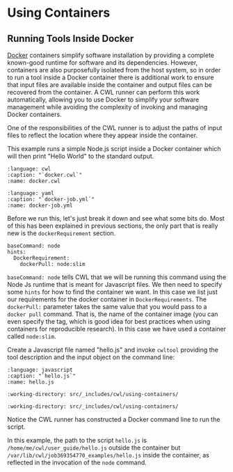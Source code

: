 # Using Containers

## Running Tools Inside Docker

[Docker][docker] containers simplify software installation by providing a
complete known-good runtime for software and its dependencies.  However,
containers are also purposefully isolated from the host system, so in
order to run a tool inside a Docker container there is additional work to
ensure that input files are available inside the container and output
files can be recovered from the container.  A CWL runner can perform this work
automatically, allowing you to use Docker to simplify your software
management while avoiding the complexity of invoking and managing Docker
containers.

One of the responsibilities of the CWL runner is to adjust the paths of
input files to reflect the location where they appear inside the container.

This example runs a simple Node.js script inside a Docker container which will
then print "Hello World" to the standard output.

```{literalinclude} /_includes/cwl/using-containers/docker.cwl
:language: cwl
:caption: "`docker.cwl`"
:name: docker.cwl
```

```{literalinclude} /_includes/cwl/using-containers/docker-job.yml
:language: yaml
:caption: "`docker-job.yml`"
:name: docker-job.yml
```

Before we run this, let's just break it down and see what some bits do.  Most of this
has been explained in previous sections, the only part that is really new is the `dockerRequirement`
section.

```cwl
baseCommand: node
hints:
  DockerRequirement:
    dockerPull: node:slim
```

`baseCommand: node` tells CWL that we will be running this command using the Node Js runtime that is meant for Javascript files. We
then need to specify some `hints` for how to find the container we want.  In this case we list
just our requirements for the docker container in `DockerRequirements`.  The `dockerPull:`
parameter takes the same value that you would pass to a `docker pull` command. That is,
the name of the container image (you can even specify the tag, which is good idea for
best practices when using containers for reproducible research). In this case we have
used a container called `node:slim`.

Create a Javascript file named "hello.js" and invoke `cwltool` providing the tool description and the
input object on the command line:

```{literalinclude} /_includes/cwl/using-containers/hello.js
:language: javascript
:caption: "`hello.js`"
:name: hello.js
```

```{runcmd} cwltool docker.cwl docker-job.yml
:working-directory: src/_includes/cwl/using-containers/
```

```{runcmd} cat output.txt
:working-directory: src/_includes/cwl/using-containers/
```

Notice the CWL runner has constructed a Docker command line to run the
script.

In this example, the path to the script `hello.js` is `/home/me/cwl/user_guide/hello.js`
outside the container but `/var/lib/cwl/job369354770_examples/hello.js` inside
the container, as reflected in the invocation of the `node` command.

[docker]: https://docker.io
